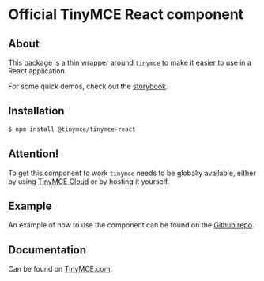 # Official TinyMCE React component

## About

This package is a thin wrapper around `tinymce` to make it easier to use in a React application. 

For some quick demos, check out the [storybook](https://tinymce.github.io/tinymce-react/).

## Installation
```sh
$ npm install @tinymce/tinymce-react
```

## Attention!
To get this component to work `tinymce` needs to be globally available, either by using [TinyMCE Cloud](https://www.tinymce.com/docs/get-started-cloud/) or by hosting it yourself.

## Example 
An example of how to use the component can be found on the [Github repo](https://github.com/tinymce/tinymce-react/tree/master/example).

## Documentation

Can be found on [TinyMCE.com](https://www.tinymce.com/docs/integrations/react/).
